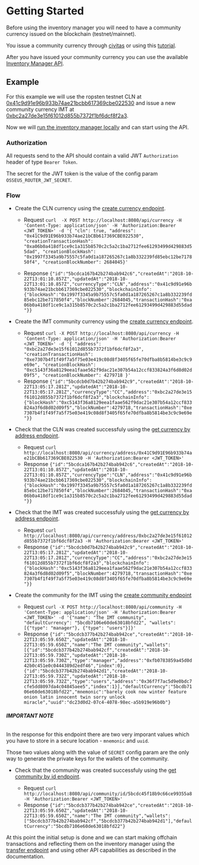 # Getting Started

Before using the inventory manager you will need to have a community currency issued on the blockchain (testnet/mainnet).

You issue a community currency through [civitas](https://communities.cln.network/) or using this [tutorial](https://github.com/ColuLocalNetwork/CLN-solidity/wiki/CLN-Tutorial).

After you have issued your community currency you can use the available [Inventory Manager API](https://colulocalnetwork.github.io/inventory-manager/).

## Example

For this example we will use the ropsten testnet CLN at [0x41c9d91e96b933b74ae21bcbb617369cbe022530](https://ropsten.etherscan.io/address/0x41c9d91e96b933b74ae21bcbb617369cbe022530) and issue a new community currency IMT at [0xbc2a27de3e15f61012d855b7372f1bf6dcf8f2a3](https://ropsten.etherscan.io/token/0xbc2a27de3e15f61012d855b7372f1bf6dcf8f2a3).

Now we will [run the inventory manager locally](https://github.com/ColuLocalNetwork/inventory-manager#run-locally-npm-run-dev) and can start using the API.

### Authorization
All requests send to the API should contain a valid JWT `Authorization` header of type `Bearer Token`.

The secret for the JWT token is the value of the config param `OSSEUS_ROUTER_JWT_SECRET`.

### Flow

* Create the CLN currency using the [create currency endpoint](https://colulocalnetwork.github.io/inventory-manager/#api-Currency-CreateCurrency).

	* Request `curl  -X POST http://localhost:8080/api/currency -H 'Content-Type: application/json' -H 'Authorization:Bearer <JWT_TOKEN>' -d '{
"cln": true, "address": "0x41C9d91E96b933b74ae21bCBb617369CBE022530", "creationTransactionHash": "0xa06b0a418df1ce9c1a315b8570c2c5a2c1ba2712fee61293499d429883d55dad", "creationBlockHash": "0x1997f3345a9b75557c5fa0d1a187265267c1a8b332239fd85ebc12be717850f4", "creationBlockNumber": 2684045}'`

	* Response `{"id":"5bcdca167b42b274bab942c6","createdAt":"2018-10-22T13:01:10.857Z","updatedAt":"2018-10-22T13:01:10.857Z","currencyType":"CLN","address":"0x41c9d91e96b933b74ae21bcbb617369cbe022530","blockchainInfo":{"blockHash":"0x1997f3345a9b75557c5fa0d1a187265267c1a8b332239fd85ebc12be717850f4","blockNumber":2684045,"transactionHash":"0xa06b0a418df1ce9c1a315b8570c2c5a2c1ba2712fee61293499d429883d55dad"}}`

* Create the IMT community currency using the [create currency endpoint](https://colulocalnetwork.github.io/inventory-manager/#api-Currency-CreateCurrency).

	* Request `curl -X POST http://localhost:8080/api/currency -H 'Content-Type: application/json' -H 'Authorization:Bearer <JWT_TOKEN>' -d '{
  "address": "0xbc2a27de3e15f61012d855b7372f1bf6dcf8f2a3",
  "creationTransactionHash": "0xe7307b4f1f49f7a5f75e03e419c08d8f3405f65fe70dfba8b5814be3c9c9e69e",
  "creationBlockHash": "0xc5143f36a8129eea1faae562f9dac21e307b54a12ccf833824a3f6d8d02d09f5",
  "creationBlockNumber": 4279718
}'`
	* Response `{"id":"5bcdcb0d7b42b274bab942c9","createdAt":"2018-10-22T13:05:17.281Z","updatedAt":"2018-10-22T13:05:17.281Z","currencyType":"CC","address":"0xbc2a27de3e15f61012d855b7372f1bf6dcf8f2a3","blockchainInfo":{"blockHash":"0xc5143f36a8129eea1faae562f9dac21e307b54a12ccf833824a3f6d8d02d09f5","blockNumber":4279718,"transactionHash":"0xe7307b4f1f49f7a5f75e03e419c08d8f3405f65fe70dfba8b5814be3c9c9e69e"}}`

* Check that the CLN was created successfuly using the [get currency by address endpoint](https://colulocalnetwork.github.io/inventory-manager/#api-Currency-GetCurrencyByAddress).

	* Request `curl http://localhost:8080/api/currency/address/0x41C9d91E96b933b74ae21bCBb617369CBE022530 -H 'Authorization:Bearer <JWT_TOKEN>'`
	* Response `{"id":"5bcdca167b42b274bab942c6","createdAt":"2018-10-22T13:01:10.857Z","updatedAt":"2018-10-22T13:01:10.857Z","currencyType":"CLN","address":"0x41c9d91e96b933b74ae21bcbb617369cbe022530","blockchainInfo":{"blockHash":"0x1997f3345a9b75557c5fa0d1a187265267c1a8b332239fd85ebc12be717850f4","blockNumber":2684045,"transactionHash":"0xa06b0a418df1ce9c1a315b8570c2c5a2c1ba2712fee61293499d429883d55dad"}}`

* Check that the IMT was created successfuly using the [get currency by address endpoint](https://colulocalnetwork.github.io/inventory-manager/#api-Currency-GetCurrencyByAddress).

	* Request `curl http://localhost:8080/api/currency/address/0xbc2a27de3e15f61012d855b7372f1bf6dcf8f2a3 -H 'Authorization:Bearer <JWT_TOKEN>'`
	* Response `{"id":"5bcdcb0d7b42b274bab942c9","createdAt":"2018-10-22T13:05:17.281Z","updatedAt":"2018-10-22T13:05:17.281Z","currencyType":"CC","address":"0xbc2a27de3e15f61012d855b7372f1bf6dcf8f2a3","blockchainInfo":{"blockHash":"0xc5143f36a8129eea1faae562f9dac21e307b54a12ccf833824a3f6d8d02d09f5","blockNumber":4279718,"transactionHash":"0xe7307b4f1f49f7a5f75e03e419c08d8f3405f65fe70dfba8b5814be3c9c9e69e"}}`

* Create the community for the IMT using the [create community endpoint](https://colulocalnetwork.github.io/inventory-manager/#api-Community-CreateCommunity)

	* Request `curl -X POST http://localhost:8080/api/community -H 'Content-Type: application/json' -H 'Authorization:Bearer <JWT_TOKEN>' -d '{"name": "The IMT community", "defaultCurrency": "5bcdb7106e60de63018bfd22", "wallets": [{"type": "manager"}, {"type": "users"}]}'`
	* Response `{"id":"5bcdcb377b42b274bab942ce","createdAt":"2018-10-22T13:05:59.650Z","updatedAt":"2018-10-22T13:05:59.650Z","name":"The IMT community","wallets":[{"id":"5bcdcb377b42b274bab942cf","createdAt":"2018-10-22T13:05:59.730Z","updatedAt":"2018-10-22T13:05:59.730Z","type":"manager","address":"0xfb0783859a45d0d42b0c451e0c0444389d2edf46","index":0},{"id":"5bcdcb377b42b274bab942d1","createdAt":"2018-10-22T13:05:59.732Z","updatedAt":"2018-10-22T13:05:59.732Z","type":"users","address":"0x36f7f7ac5d9e0bdc7cfe5dd8097da4c04845aee5","index":1}],"defaultCurrency":"5bcdb7106e60de63018bfd22","mnemonic":"barely cook now winter feature onion latin innocent twin sorry unlock miracle","uuid":"dc23d0d2-07c4-4078-98ec-a5b919e96b0b"}`

###### ***IMPORTANT NOTE*** 
In the response for this endpoint there are two very imporant values which you have to store in a secure location - `mnemonic` and `uuid`.

Those two values along with the value of `SECRET` config param are the only way to generate the private keys for the wallets of the community.

* Check that the community was created successfuly using the [get community by id endpoint](https://colulocalnetwork.github.io/inventory-manager/#api-Community-GetCommunity).

	* Request `curl http://localhost:8080/api/community/id/5bcdc45f18b9c66ce99355a8 -H 'Authorization:Bearer <JWT_TOKEN>'`
	* Response `{"id":"5bcdcb377b42b274bab942ce","createdAt":"2018-10-22T13:05:59.650Z","updatedAt":"2018-10-22T13:05:59.650Z","name":"The IMT community","wallets":["5bcdcb377b42b274bab942cf","5bcdcb377b42b274bab942d1"],"defaultCurrency":"5bcdb7106e60de63018bfd22"}`


At this point the initial setup is done and we can start making offchain transactions and reflecting them on the inventory manager using the [transfer endpoint](https://colulocalnetwork.github.io/inventory-manager/#api-Transaction-Transfer) and using other API capabilities as described in the documentation.
